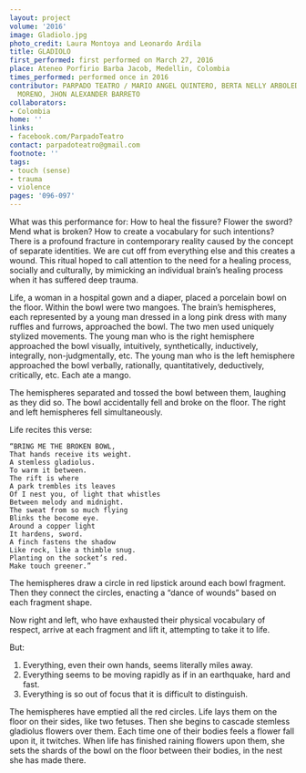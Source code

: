```yaml
---
layout: project
volume: '2016'
image: Gladiolo.jpg
photo_credit: Laura Montoya and Leonardo Ardila
title: GLADIOLO
first_performed: first performed on March 27, 2016
place: Ateneo Porfirio Barba Jacob, Medellin, Colombia
times_performed: performed once in 2016
contributor: PARPADO TEATRO / MARIO ANGEL QUINTERO, BERTA NELLY ARBOLEDA RUIZ, JOHANS
  MORENO, JHON ALEXANDER BARRETO
collaborators:
- Colombia
home: ''
links:
- facebook.com/ParpadoTeatro
contact: parpadoteatro@gmail.com
footnote: ''
tags:
- touch (sense)
- trauma
- violence
pages: '096-097'
---
```


What was this performance for: How to heal the fissure? Flower the sword? Mend what is broken? How to create a vocabulary for such intentions? There is a profound fracture in contemporary reality caused by the concept of separate identities. We are cut off from everything else and this creates a wound. This ritual hoped to call attention to the need for a healing process, socially and culturally, by mimicking an individual brain’s healing process when it has suffered deep trauma.

Life, a woman in a hospital gown and a diaper, placed a porcelain bowl on the floor. Within the bowl were two mangoes. The brain’s hemispheres, each represented by a young man dressed in a long pink dress with many ruffles and furrows, approached the bowl. The two men used uniquely stylized movements. The young man who is the right hemisphere approached the bowl visually, intuitively, synthetically, inductively, integrally, non-judgmentally, etc. The young man who is the left hemisphere approached the bowl verbally, rationally, quantitatively, deductively, critically, etc. Each ate a mango.

The hemispheres separated and tossed the bowl between them, laughing as they did so. The bowl accidentally fell and broke on the floor. The right and left hemispheres fell simultaneously.

Life recites this verse:

	“BRING ME THE BROKEN BOWL,
	That hands receive its weight.
	A stemless gladiolus.
	To warm it between.
	The rift is where
	A park trembles its leaves
	Of I nest you, of light that whistles
	Between melody and midnight.
	The sweat from so much flying
	Blinks the become eye.
	Around a copper light
	It hardens, sword.
	A finch fastens the shadow
	Like rock, like a thimble snug.
	Planting on the socket’s red.
	Make touch greener.”

The hemispheres draw a circle in red lipstick around each bowl fragment. Then they connect the circles, enacting a “dance of wounds” based on each fragment shape.

Now right and left, who have exhausted their physical vocabulary of respect, arrive at each fragment and lift it, attempting to take it to life.

But:

1. Everything, even their own hands, seems literally miles away.
2. Everything seems to be moving rapidly as if in an earthquake, hard and fast.
3. Everything is so out of focus that it is difficult to distinguish.

The hemispheres have emptied all the red circles. Life lays them on the floor on their sides, like two fetuses. Then she begins to cascade stemless gladiolus flowers over them. Each time one of their bodies feels a flower fall upon it, it twitches. When life has finished raining flowers upon them, she sets the shards of the bowl on the floor between their bodies, in the nest she has made there.
